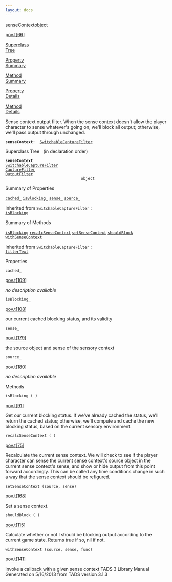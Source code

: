 ```yaml
---
layout: docs
---
```

<span class="title">senseContext</span><span class="type">object</span>

[pov.t](../file/pov.t.html)\[[66](../source/pov.t.html#66)\]

[Superclass  
Tree](#_SuperClassTree_)

[Property  
Summary](#_PropSummary_)

[Method  
Summary](#_MethodSummary_)

[Property  
Details](#_Properties_)

[Method  
Details](#_Methods_)



Sense context output filter. When the sense context doesn't allow the
player character to sense whatever's going on, we'll block all output;
otherwise, we'll pass output through unchanged.

**`senseContext`**` :   `[`SwitchableCaptureFilter`](../object/SwitchableCaptureFilter.html)



<span id="_SuperClassTree_"></span>



<span class="hdln">Superclass Tree</span>   (in declaration order)



**`senseContext`**  
[`SwitchableCaptureFilter`](../object/SwitchableCaptureFilter.html)  
[`CaptureFilter`](../object/CaptureFilter.html)  
[`OutputFilter`](../object/OutputFilter.html)  
`                                 object`  
<span id="_PropSummary_"></span>



<span class="hdln">Summary of Properties</span>  



[`cached_`](#cached_) [`isBlocking_`](#isBlocking_) [`sense_`](#sense_) [`source_`](#source_)

Inherited from `SwitchableCaptureFilter` :  
[`isBlocking`](../object/SwitchableCaptureFilter.html#isBlocking)
<span id="_MethodSummary_"></span>



<span class="hdln">Summary of Methods</span>  



[`isBlocking`](#isBlocking) [`recalcSenseContext`](#recalcSenseContext) [`setSenseContext`](#setSenseContext) [`shouldBlock`](#shouldBlock) [`withSenseContext`](#withSenseContext)

Inherited from `SwitchableCaptureFilter` :  
[`filterText`](../object/SwitchableCaptureFilter.html#filterText)
<span id="_Properties_"></span>



<span class="hdln">Properties</span>  



<span id="cached_"></span>

`cached_`

[pov.t](../file/pov.t.html)\[[109](../source/pov.t.html#109)\]



*no description available*



<span id="isBlocking_"></span>

`isBlocking_`

[pov.t](../file/pov.t.html)\[[108](../source/pov.t.html#108)\]



our current cached blocking status, and its validity



<span id="sense_"></span>

`sense_`

[pov.t](../file/pov.t.html)\[[179](../source/pov.t.html#179)\]



the source object and sense of the sensory context



<span id="source_"></span>

`source_`

[pov.t](../file/pov.t.html)\[[180](../source/pov.t.html#180)\]



*no description available*



<span id="_Methods_"></span>



<span class="hdln">Methods</span>  



<span id="isBlocking"></span>

`isBlocking ( )`

[pov.t](../file/pov.t.html)\[[91](../source/pov.t.html#91)\]



Get our current blocking status. If we've already cached the status,
we'll return the cached status; otherwise, we'll compute and cache the
new blocking status, based on the current sensory environment.



<span id="recalcSenseContext"></span>

`recalcSenseContext ( )`

[pov.t](../file/pov.t.html)\[[75](../source/pov.t.html#75)\]



Recalculate the current sense context. We will check to see if the
player character can sense the current sense context's source object in
the current sense context's sense, and show or hide output from this
point forward accordingly. This can be called any time conditions change
in such a way that the sense context should be refigured.



<span id="setSenseContext"></span>

`setSenseContext (source, sense)`

[pov.t](../file/pov.t.html)\[[168](../source/pov.t.html#168)\]



Set a sense context.



<span id="shouldBlock"></span>

`shouldBlock ( )`

[pov.t](../file/pov.t.html)\[[115](../source/pov.t.html#115)\]



Calculate whether or not I should be blocking output according to the
current game state. Returns true if so, nil if not.



<span id="withSenseContext"></span>

`withSenseContext (source, sense, func)`

[pov.t](../file/pov.t.html)\[[141](../source/pov.t.html#141)\]



invoke a callback with a given sense context
TADS 3 Library Manual  
Generated on 5/16/2013 from TADS version 3.1.3


